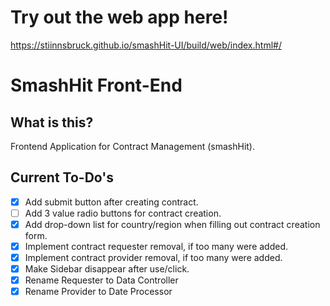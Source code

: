 # Try out the web app here!
https://stiinnsbruck.github.io/smashHit-UI/build/web/index.html#/

# SmashHit Front-End

## What is this?
Frontend Application for Contract Management (smashHit).

## Current To-Do's
- [X] Add submit button after creating contract.
- [ ] Add 3 value radio buttons for contract creation.
- [X] Add drop-down list for country/region when filling out contract creation form.
- [X] Implement contract requester removal, if too many were added.
- [X] Implement contract provider removal, if too many were added.
- [X] Make Sidebar disappear after use/click.
- [X] Rename Requester to Data Controller
- [X] Rename Provider to Date Processor

